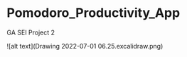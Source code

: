 # Pomodoro_Productivity_App

GA SEI Project 2

![alt text](Drawing 2022-07-01 06.25.excalidraw.png)
